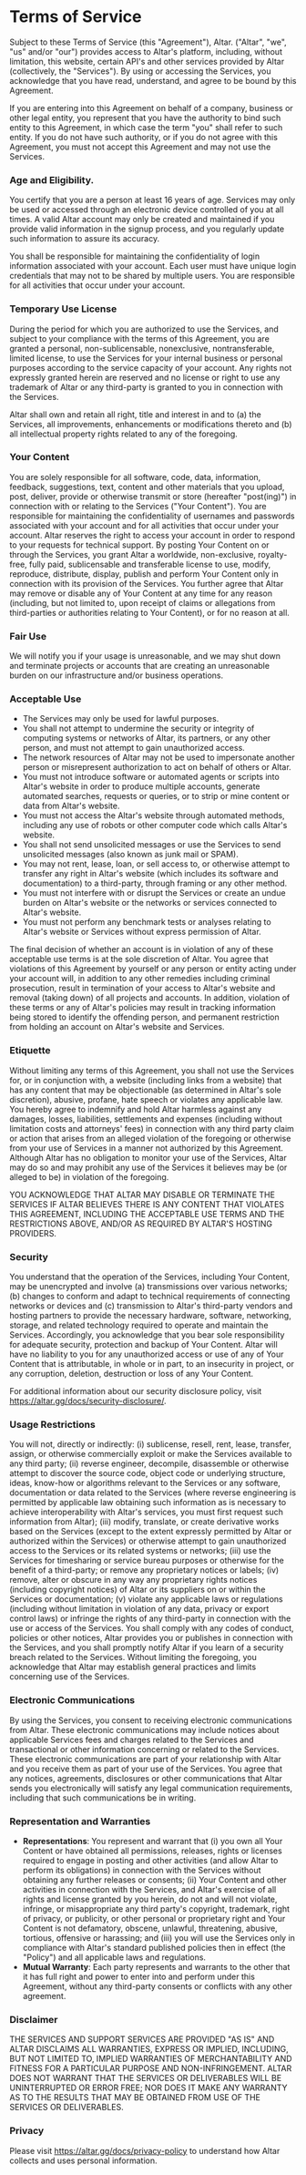 # Terms of Service

Subject to these Terms of Service (this "Agreement"), Altar. ("Altar", "we", "us" and/or "our") provides access to Altar's platform, including, without limitation, this website, certain API's and other services provided by Altar (collectively, the "Services"). By using or accessing the Services, you acknowledge that you have read, understand, and agree to be bound by this Agreement.

If you are entering into this Agreement on behalf of a company, business or other legal entity, you represent that you have the authority to bind such entity to this Agreement, in which case the term "you" shall refer to such entity. If you do not have such authority, or if you do not agree with this Agreement, you must not accept this Agreement and may not use the Services.

### Age and Eligibility.
You certify that you are a person at least 16 years of age. Services may only be used or accessed through an electronic device controlled of you at all times. A valid Altar account may only be created and maintained if you provide valid information in the signup process, and you regularly update such information to assure its accuracy.

You shall be responsible for maintaining the confidentiality of login information associated with your account. Each user must have unique login credentials that may not to be shared by multiple users. You are responsible for all activities that occur under your account.

### Temporary Use License
During the period for which you are authorized to use the Services, and subject to your compliance with the terms of this Agreement, you are granted a personal, non-sublicensable, nonexclusive, nontransferable, limited license, to use the Services for your internal business or personal purposes according to the service capacity of your account. Any rights not expressly granted herein are reserved and no license or right to use any trademark of Altar or any third-party is granted to you in connection with the Services.

Altar shall own and retain all right, title and interest in and to (a) the Services, all improvements, enhancements or modifications thereto and (b) all intellectual property rights related to any of the foregoing.

### Your Content
You are solely responsible for all software, code, data, information, feedback, suggestions, text, content and other materials that you upload, post, deliver, provide or otherwise transmit or store (hereafter "post(ing)") in connection with or relating to the Services ("Your Content"). You are responsible for maintaining the confidentiality of usernames and passwords associated with your account and for all activities that occur under your account. Altar reserves the right to access your account in order to respond to your requests for technical support. By posting Your Content on or through the Services, you grant Altar a worldwide, non-exclusive, royalty-free, fully paid, sublicensable and transferable license to use, modify, reproduce, distribute, display, publish and perform Your Content only in connection with its provision of the Services. You further agree that Altar may remove or disable any of Your Content at any time for any reason (including, but not limited to, upon receipt of claims or allegations from third-parties or authorities relating to Your Content), or for no reason at all.

### Fair Use
We will notify you if your usage is unreasonable, and we may shut down and terminate projects or accounts that are creating an unreasonable burden on our infrastructure and/or business operations.

### Acceptable Use
* The Services may only be used for lawful purposes.
* You shall not attempt to undermine the security or integrity of computing systems or networks of Altar, its partners, or any other person, and must not attempt to gain unauthorized access.
* The network resources of Altar may not be used to impersonate another person or misrepresent authorization to act on behalf of others or Altar.
* You must not introduce software or automated agents or scripts into Altar's website in order to produce multiple accounts, generate automated searches, requests or queries, or to strip or mine content or data from Altar's website.
* You must not access the Altar's website through automated methods, including any use of robots or other computer code which calls Altar's website.
* You shall not send unsolicited messages or use the Services to send unsolicited messages (also known as junk mail or SPAM).
* You may not rent, lease, loan, or sell access to, or otherwise attempt to transfer any right in Altar's website (which includes its software and documentation) to a third-party, through framing or any other method.
* You must not interfere with or disrupt the Services or create an undue burden on Altar's website or the networks or services connected to Altar's website.
* You must not perform any benchmark tests or analyses relating to Altar's website or Services without express permission of Altar.

The final decision of whether an account is in violation of any of these acceptable use terms is at the sole discretion of Altar. You agree that violations of this Agreement by yourself or any person or entity acting under your account will, in addition to any other remedies including criminal prosecution, result in termination of your access to Altar's website and removal (taking down) of all projects and accounts. In addition, violation of these terms or any of Altar's policies may result in tracking information being stored to identify the offending person, and permanent restriction from holding an account on Altar's website and Services.

### Etiquette
Without limiting any terms of this Agreement, you shall not use the Services for, or in conjunction with, a website (including links from a website) that has any content that may be objectionable (as determined in Altar's sole discretion), abusive, profane, hate speech or violates any applicable law. You hereby agree to indemnify and hold Altar harmless against any damages, losses, liabilities, settlements and expenses (including without limitation costs and attorneys' fees) in connection with any third party claim or action that arises from an alleged violation of the foregoing or otherwise from your use of Services in a manner not authorized by this Agreement. Although Altar has no obligation to monitor your use of the Services, Altar may do so and may prohibit any use of the Services it believes may be (or alleged to be) in violation of the foregoing. 

YOU ACKNOWLEDGE THAT ALTAR MAY DISABLE OR TERMINATE THE SERVICES IF ALTAR BELIEVES THERE IS ANY CONTENT THAT VIOLATES THIS AGREEMENT, INCLUDING THE ACCEPTABLE USE TERMS AND THE RESTRICTIONS ABOVE, AND/OR AS REQUIRED BY ALTAR'S HOSTING PROVIDERS.

### Security
You understand that the operation of the Services, including Your Content, may be unencrypted and involve (a) transmissions over various networks; (b) changes to conform and adapt to technical requirements of connecting networks or devices and (c) transmission to Altar's third-party vendors and hosting partners to provide the necessary hardware, software, networking, storage, and related technology required to operate and maintain the Services. Accordingly, you acknowledge that you bear sole responsibility for adequate security, protection and backup of Your Content. Altar will have no liability to you for any unauthorized access or use of any of Your Content that is attributable, in whole or in part, to an insecurity in project, or any corruption, deletion, destruction or loss of any Your Content.

For additional information about our security disclosure policy, visit https://altar.gg/docs/security-disclosure/.

### Usage Restrictions
You will not, directly or indirectly: (i) sublicense, resell, rent, lease, transfer, assign, or otherwise commercially exploit or make the Services available to any third party; (ii) reverse engineer, decompile, disassemble or otherwise attempt to discover the source code, object code or underlying structure, ideas, know-how or algorithms relevant to the Services or any software, documentation or data related to the Services (where reverse engineering is permitted by applicable law obtaining such information as is necessary to achieve interoperability with Altar's services, you must first request such information from Altar); (iii) modify, translate, or create derivative works based on the Services (except to the extent expressly permitted by Altar or authorized within the Services) or otherwise attempt to gain unauthorized access to the Services or its related systems or networks; (iii) use the Services for timesharing or service bureau purposes or otherwise for the benefit of a third-party; or remove any proprietary notices or labels; (iv) remove, alter or obscure in any way any proprietary rights notices (including copyright notices) of Altar or its suppliers on or within the Services or documentation; (v) violate any applicable laws or regulations (including without limitation in violation of any data, privacy or export control laws) or infringe the rights of any third-party in connection with the use or access of the Services. You shall comply with any codes of conduct, policies or other notices, Altar provides you or publishes in connection with the Services, and you shall promptly notify Altar if you learn of a security breach related to the Services. Without limiting the foregoing, you acknowledge that Altar may establish general practices and limits concerning use of the Services.

### Electronic Communications
By using the Services, you consent to receiving electronic communications from Altar. These electronic communications may include notices about applicable Services fees and charges related to the Services and transactional or other information concerning or related to the Services. These electronic communications are part of your relationship with Altar and you receive them as part of your use of the Services. You agree that any notices, agreements, disclosures or other communications that Altar sends you electronically will satisfy any legal communication requirements, including that such communications be in writing.

### Representation and Warranties
* **Representations**: You represent and warrant that (i) you own all Your Content or have obtained all permissions, releases, rights or licenses required to engage in posting and other activities (and allow Altar to perform its obligations) in connection with the Services without obtaining any further releases or consents; (ii) Your Content and other activities in connection with the Services, and Altar's exercise of all rights and license granted by you herein, do not and will not violate, infringe, or misappropriate any third party's copyright, trademark, right of privacy, or publicity, or other personal or proprietary right and Your Content is not defamatory, obscene, unlawful, threatening, abusive, tortious, offensive or harassing; and (iii) you will use the Services only in compliance with Altar's standard published policies then in effect (the "Policy") and all applicable laws and regulations.
* **Mutual Warranty**: Each party represents and warrants to the other that it has full right and power to enter into and perform under this Agreement, without any third-party consents or conflicts with any other agreement.

### Disclaimer
THE SERVICES AND SUPPORT SERVICES ARE PROVIDED "AS IS" AND ALTAR DISCLAIMS ALL WARRANTIES, EXPRESS OR IMPLIED, INCLUDING, BUT NOT LIMITED TO, IMPLIED WARRANTIES OF MERCHANTABILITY AND FITNESS FOR A PARTICULAR PURPOSE AND NON-INFRINGEMENT. ALTAR DOES NOT WARRANT THAT THE SERVICES OR DELIVERABLES WILL BE UNINTERRUPTED OR ERROR FREE; NOR DOES IT MAKE ANY WARRANTY AS TO THE RESULTS THAT MAY BE OBTAINED FROM USE OF THE SERVICES OR DELIVERABLES.

### Privacy
Please visit https://altar.gg/docs/privacy-policy to understand how Altar collects and uses personal information.
